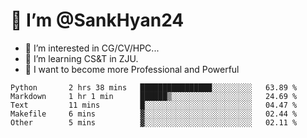 # 👋 I’m @SankHyan24

- 👀 I’m interested in CG/CV/HPC...
- 🌱 I’m learning CS&T in ZJU.
- 💞️ I want to become more Professional and Powerful


<!---
SankHyan24/SankHyan24 is a ✨ special ✨ repository because its `README.md` (this file) appears on your GitHub profile.
You can click the Preview link to take a look at your changes.
--->
<!--START_SECTION:waka-->

```text
Python       2 hrs 38 mins   ████████████████░░░░░░░░░   63.89 %
Markdown     1 hr 1 min      ██████▒░░░░░░░░░░░░░░░░░░   24.69 %
Text         11 mins         █░░░░░░░░░░░░░░░░░░░░░░░░   04.47 %
Makefile     6 mins          ▓░░░░░░░░░░░░░░░░░░░░░░░░   02.44 %
Other        5 mins          ▓░░░░░░░░░░░░░░░░░░░░░░░░   02.11 %
```

<!--END_SECTION:waka-->
